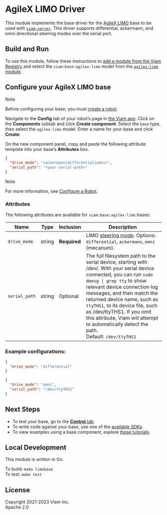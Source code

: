 # AgileX LIMO Driver

This module implements the base driver for the [AgileX LIMO](https://global.agilex.ai/products/limo) base to be used with [`viam-server`](https://docs.viam.com/). This driver supports differential, ackermann, and omni directional steering modes over the serial port.

## Build and Run

To use this module, follow these instructions to [add a module from the Viam Registry](https://docs.viam.com/modular-resources/configure/#add-a-module-from-the-viam-registry) and select the `viam:base:agilex-limo` model from the [`agilex-limo` module](https://app.viam.com/module/viam/agilex-limo).

## Configure your AgileX LIMO base

> [!NOTE]  
> Before configuring your base, you must [create a robot](https://docs.viam.com/manage/fleet/robots/#add-a-new-robot).

Navigate to the **Config** tab of your robot’s page in [the Viam app](https://app.viam.com/). Click on the **Components** subtab and click **Create component**. Select the `base` type, then select the `agilex-limo` model. Enter a name for your base and click **Create**.

On the new component panel, copy and paste the following attribute template into your base’s **Attributes** box. 
```json
{
  "drive_mode": "<ackermann|differential|omni>",
  "serial_path": "<your-serial-path>"
}
```

> [!NOTE]  
> For more information, see [Configure a Robot](https://docs.viam.com/manage/configuration/).

### Attributes

The following attributes are available for `viam:base:agilex-limo` bases:

| Name | Type | Inclusion | Description |
| ---- | ---- | --------- | ----------- |
| `drive_mode` | string | **Required** | LIMO [steering mode](https://docs.trossenrobotics.com/agilex_limo_docs/operation/steering_modes.html#switching-steering-modes). Options: `differential`, `ackermann`, `omni` (mecanum). |
| `serial_path` | string | Optional | The full filesystem path to the serial device, starting with <file>/dev/</file>. With your serial device connected, you can run `sudo dmesg \| grep tty` to show relevant device connection log messages, and then match the returned device name, such as `ttyTHS1`, to its device file, such as <file>/dev/ttyTHS1</file>. If you omit this attribute, Viam will attempt to automatically detect the path.<br>Default: `/dev/ttyTHS1` |

### Example configurations:

```json
{
  "drive_mode": "differential"
}
```

```json
{
  "drive_mode": "omni",
  "serial_path": "/dev/ttyTHS1"
}
```

## Next Steps

- To test your base, go to the [**Control** tab](https://docs.viam.com/manage/fleet/robots/#control).
- To write code against your base, use one of the [available SDKs](https://docs.viam.com/program/).
- To view examples using a base component, explore [these tutorials](https://docs.viam.com/tutorials/).

## Local Development

This module is written in Go.

To build: `make limobase`<br>
To test: `make test`


## License
Copyright 2021-2023 Viam Inc. <br>
Apache 2.0
